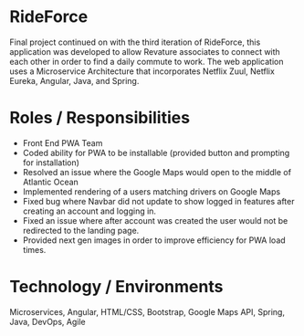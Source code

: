 # **RideForce**
Final project continued on with the third iteration of RideForce, this application was developed to allow Revature associates to connect with each other in order to find a daily commute to work. The web application uses a Microservice Architecture that incorporates Netflix Zuul, Netflix Eureka, Angular, Java, and Spring.

# **Roles / Responsibilities**
- Front End PWA Team
- Coded ability for PWA to be installable (provided button and prompting for installation)
- Resolved an issue where the Google Maps would open to the middle of Atlantic Ocean
- Implemented rendering of a users matching drivers on Google Maps
- Fixed bug where Navbar did not update to show logged in features after creating an account and logging in.
- Fixed an issue where after account was created the user would not be redirected to the landing page.
- Provided next gen images in order to improve efficiency for PWA load times.

# **Technology / Environments**
Microservices, Angular, HTML/CSS, Bootstrap, Google Maps API, Spring, Java, DevOps, Agile
